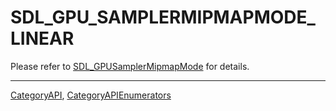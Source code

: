 # SDL_GPU_SAMPLERMIPMAPMODE_LINEAR

Please refer to [SDL_GPUSamplerMipmapMode](SDL_GPUSamplerMipmapMode) for details.

----
[CategoryAPI](CategoryAPI), [CategoryAPIEnumerators](CategoryAPIEnumerators)

